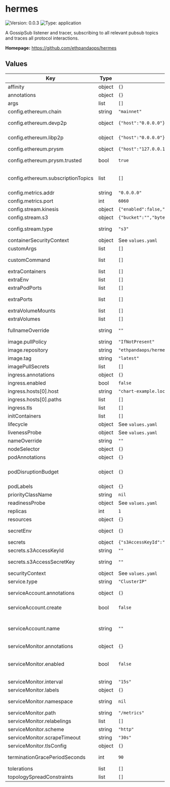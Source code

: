 
# hermes

![Version: 0.0.3](https://img.shields.io/badge/Version-0.0.3-informational?style=flat-square) ![Type: application](https://img.shields.io/badge/Type-application-informational?style=flat-square)

A GossipSub listener and tracer, subscribing to all relevant pubsub topics and traces all protocol interactions.

**Homepage:** <https://github.com/ethpandaops/hermes>

## Values

| Key | Type | Default | Description |
|-----|------|---------|-------------|
| affinity | object | `{}` | Affinity configuration for pods |
| annotations | object | `{}` | Annotations for the Deployment |
| args | list | `[]` | Command arguments |
| config.ethereum.chain | string | `"mainnet"` | Ethereum chain (mainnet, holesky, etc.) |
| config.ethereum.devp2p | object | `{"host":"0.0.0.0"}` | Which address devp2p (discv5) should bind to. |
| config.ethereum.libp2p | object | `{"host":"0.0.0.0"}` | Which address libp2p (discv5) should bind to. |
| config.ethereum.prysm | object | `{"host":"127.0.0.1","ports":{"grpc":4000,"http":5052},"trusted":true}` | Prysm host |
| config.ethereum.prysm.trusted | bool | `true` | If Prysm node is running on the same machine (localhost). |
| config.ethereum.subscriptionTopics | list | `[]` | Optional list of topics to subscribe to If not set, Hermes will subscribe to all default topics |
| config.metrics.addr | string | `"0.0.0.0"` | Metrics host |
| config.metrics.port | int | `6060` | Metrics port |
| config.stream.kinesis | object | `{"enabled":false,"region":"","stream":""}` | Kinesis configuration |
| config.stream.s3 | object | `{"bucket":"","byteLimit":"25000000","enabled":true,"endpoint":"","flushInterval":"40s","flushers":12,"region":"","tag":""}` | S3 configuration |
| config.stream.type | string | `"s3"` | Stream type (kinesis, s3, callback, logger) |
| containerSecurityContext | object | See `values.yaml` | The security context for containers |
| customArgs | list | `[]` | Custom args for the hermes container |
| customCommand | list | `[]` | Command replacement for the hermes container |
| extraContainers | list | `[]` | Additional containers |
| extraEnv | list | `[]` | Additional env variables |
| extraPodPorts | list | `[]` | Extra Pod ports |
| extraPorts | list | `[]` | Additional ports. Useful when using extraContainers |
| extraVolumeMounts | list | `[]` | Additional volume mounts |
| extraVolumes | list | `[]` | Additional volumes |
| fullnameOverride | string | `""` | Overrides the chart's computed fullname |
| image.pullPolicy | string | `"IfNotPresent"` | hermes container pull policy |
| image.repository | string | `"ethpandaops/hermes"` | hermes container image repository |
| image.tag | string | `"latest"` | hermes container image tag |
| imagePullSecrets | list | `[]` | Image pull secrets for Docker images |
| ingress.annotations | object | `{}` | Annotations for Ingress |
| ingress.enabled | bool | `false` | Ingress resource for the HTTP API |
| ingress.hosts[0].host | string | `"chart-example.local"` |  |
| ingress.hosts[0].paths | list | `[]` |  |
| ingress.tls | list | `[]` | Ingress TLS |
| initContainers | list | `[]` | Additional init containers |
| lifecycle | object | See `values.yaml` | Lifecycle hooks |
| livenessProbe | object | See `values.yaml` | Liveness probe |
| nameOverride | string | `""` | Overrides the chart's name |
| nodeSelector | object | `{}` | Node selector for pods |
| podAnnotations | object | `{}` | Pod annotations |
| podDisruptionBudget | object | `{}` | Define the PodDisruptionBudget spec If not set then a PodDisruptionBudget will not be created |
| podLabels | object | `{}` | Pod labels |
| priorityClassName | string | `nil` | Pod priority class |
| readinessProbe | object | See `values.yaml` | Readiness probe |
| replicas | int | `1` | Number of replicas |
| resources | object | `{}` | Resource requests and limits |
| secretEnv | object | `{}` | Secret env variables injected via a created secret |
| secrets | object | `{"s3AccessKeyId":"","s3AccessSecretKey":""}` | Secrets configuration |
| secrets.s3AccessKeyId | string | `""` | S3 access key ID (required if using S3) |
| secrets.s3AccessSecretKey | string | `""` | S3 secret access key (required if using S3) |
| securityContext | object | See `values.yaml` | The security context for pods |
| service.type | string | `"ClusterIP"` | Service type |
| serviceAccount.annotations | object | `{}` | Annotations to add to the service account |
| serviceAccount.create | bool | `false` | Specifies whether a service account should be created |
| serviceAccount.name | string | `""` | The name of the service account to use. If not set and create is true, a name is generated using the fullname template |
| serviceMonitor.annotations | object | `{}` | Additional ServiceMonitor annotations |
| serviceMonitor.enabled | bool | `false` | If true, a ServiceMonitor CRD is created for a prometheus operator https://github.com/coreos/prometheus-operator |
| serviceMonitor.interval | string | `"15s"` | ServiceMonitor scrape interval |
| serviceMonitor.labels | object | `{}` | Additional ServiceMonitor labels |
| serviceMonitor.namespace | string | `nil` | Alternative namespace for ServiceMonitor |
| serviceMonitor.path | string | `"/metrics"` | Path to scrape |
| serviceMonitor.relabelings | list | `[]` | ServiceMonitor relabelings |
| serviceMonitor.scheme | string | `"http"` | ServiceMonitor scheme |
| serviceMonitor.scrapeTimeout | string | `"30s"` | ServiceMonitor scrape timeout |
| serviceMonitor.tlsConfig | object | `{}` | ServiceMonitor TLS configuration |
| terminationGracePeriodSeconds | int | `90` | How long to wait until the pod is forcefully terminated |
| tolerations | list | `[]` | Tolerations for pods |
| topologySpreadConstraints | list | `[]` | Topology Spread Constraints for pods |
